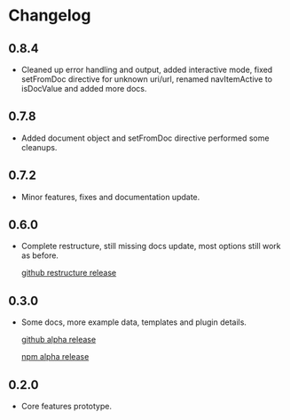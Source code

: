 # Changelog

## 0.8.4
 - Cleaned up error handling and output, added interactive mode, fixed setFromDoc directive for unknown uri/url, renamed navItemActive to isDocValue and added more docs.

## 0.7.8
 - Added document object and setFromDoc directive performed some cleanups.

## 0.7.2
 - Minor features, fixes and documentation update.

## 0.6.0
 - Complete restructure, still missing docs update, most options still work as before.

   [github restructure release](https://github.com/squirrel-forge/node-twighouse/releases/tag/0.6.0)

## 0.3.0
 - Some docs, more example data, templates and plugin details.

   [github alpha release](https://github.com/squirrel-forge/node-twighouse/releases/tag/0.3.0)

   [npm alpha release](https://www.npmjs.com/package/@squirrel-forge/twighouse/v/0.3.0)

## 0.2.0
 - Core features prototype.

